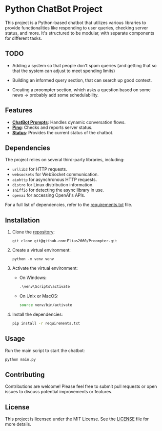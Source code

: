 # Python ChatBot Project

This project is a Python-based chatbot that utilizes various libraries to provide functionalities like responding to user queries, checking server status, and more. It's structured to be modular, with separate components for different tasks.

## TODO

- Adding a system so that people don't spam queries (and getting that so that the system can adjust to meet spending limits)

- Building an informed query section, that can search up good context.

- Creating a proompter section, which asks a question based on some news -> probably add some schedulability.

## Features

- **[ChatBot Prompts](cogs/ChatBotPrompts.py)**: Handles dynamic conversation flows.
- **[Ping](cogs/Ping.py)**: Checks and reports server status.
- **[Status](cogs/Status.py)**: Provides the current status of the chatbot.

## Dependencies

The project relies on several third-party libraries, including:

- `urllib3` for HTTP requests.
- `websockets` for WebSocket communication.
- `aiohttp` for asynchronous HTTP requests.
- `distro` for Linux distribution information.
- `sniffio` for detecting the async library in use.
- `openai` for accessing OpenAI's APIs.

For a full list of dependencies, refer to the [requirements.txt](requirements.txt) file.

## Installation

1. Clone the [repository](https://github.com/Elias2660/Proompter):

   ```shell
   git clone git@github.com:Elias2660/Proompter.git
   ```

2. Create a virtual environment:

   ```shell
   python -m venv venv
   ```

3. Activate the virtual environment:

   - On Windows:

     ```powershell
     .\venv\Scripts\activate
     ```

   - On Unix or MacOS:

     ```sh
     source venv/bin/activate
     ```

4. Install the dependencies:

   ```sh
   pip install -r requirements.txt
   ```

## Usage

Run the main script to start the chatbot:

```sh
python main.py
```

## Contributing

Contributions are welcome! Please feel free to submit pull requests or open issues to discuss potential improvements or features.

## License

This project is licensed under the MIT License. See the [LICENSE](LICENSE) file for more details.
